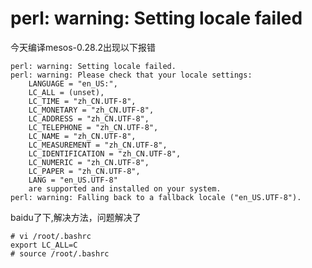 perl: warning: Setting locale failed
===
今天编译mesos-0.28.2出现以下报错
``` shell
perl: warning: Setting locale failed.
perl: warning: Please check that your locale settings:
	LANGUAGE = "en_US:",
	LC_ALL = (unset),
	LC_TIME = "zh_CN.UTF-8",
	LC_MONETARY = "zh_CN.UTF-8",
	LC_ADDRESS = "zh_CN.UTF-8",
	LC_TELEPHONE = "zh_CN.UTF-8",
	LC_NAME = "zh_CN.UTF-8",
	LC_MEASUREMENT = "zh_CN.UTF-8",
	LC_IDENTIFICATION = "zh_CN.UTF-8",
	LC_NUMERIC = "zh_CN.UTF-8",
	LC_PAPER = "zh_CN.UTF-8",
	LANG = "en_US.UTF-8"
    are supported and installed on your system.
perl: warning: Falling back to a fallback locale ("en_US.UTF-8").
```
baidu了下,解决方法，问题解决了
``` shell
# vi /root/.bashrc
export LC_ALL=C
# source /root/.bashrc
```
